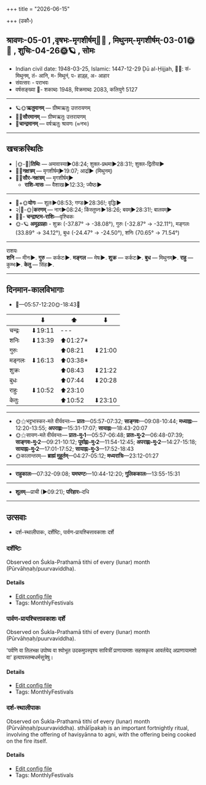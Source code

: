 +++
title = "2026-06-15"

+++
(उकौ॰)
## श्रावणः-05-01  ,वृषभः-मृगशीर्षम्🌛🌌  ,  मिथुनम्-मृगशीर्षम्-03-01🌞🌌  ,  शुचिः-04-26🌞🪐  , सोमः
- Indian civil date: 1948-03-25, Islamic: 1447-12-29 Ḏū al-Ḥijjah, 🌌🌞: सं- मिथुनम्, तं- आनि, म- मिथुनं, प- हाड़्ह, अ- आहार
- संवत्सरः - पराभवः
- वर्षसङ्ख्या 🌛- शकाब्दः 1948, विक्रमाब्दः 2083, कलियुगे 5127
___________________
- 🪐🌞**ऋतुमानम्** — ग्रीष्मऋतुः उत्तरायणम्
- 🌌🌞**सौरमानम्** — ग्रीष्मऋतुः उत्तरायणम्
- 🌛**चान्द्रमानम्** — वर्षऋतुः श्रावणः (≈नभः)
___________________


## खचक्रस्थितिः
- |🌞-🌛|**तिथिः** — अमावास्या►08:24; शुक्ल-प्रथमा►28:31!; शुक्ल-द्वितीया►  
- 🌌🌛**नक्षत्रम्** — मृगशीर्षम्►19:07; आर्द्रा► (मिथुनम्)  
- 🌌🌞**सौर-नक्षत्रम्** — मृगशीर्षम्►  
  - **राशि-मासः** — वैशाखः►12:33; ज्यैष्ठः► 
___________________
- 🌛+🌞**योगः** — शूलः►08:53; गण्डः►28:36!; वृद्धिः►  
- २|🌛-🌞|**करणम्** — नाग►08:24; किंस्तुघ्नः►18:26; बवम्►28:31!; बालवम्►  
- 🌌🌛- **चन्द्राष्टम-राशिः**—वृश्चिकः  
- 🌞-🪐 **अमूढग्रहाः** - शुक्रः (-37.87° → -38.08°), गुरुः (-32.87° → -32.11°), मङ्गलः (33.89° → 34.12°), बुधः (-24.47° → -24.50°), शनिः (70.65° → 71.54°)
___________________
राशयः  
**शनि** — मीनः►. **गुरु** — कर्कटः►. **मङ्गल** — मेषः►. **शुक्र** — कर्कटः►. **बुध** — मिथुनम्►. **राहु** — कुम्भः►. **केतु** — सिंहः►. 
___________________


## दिनमान-कालविभागाः
- 🌅—05:57-12:20🌞-18:43🌇  

|      |⬇     |⬆     |⬇     |
|------|-----|-----|------|
|चन्द्रः|⬇19:11 |---|     |
|शनिः   |⬇13:39 |⬆01:27*|     |
|गुरुः  |     |⬆08:21 |⬇21:00 |
|मङ्गलः |⬇16:13 |⬆03:38*|     |
|शुक्रः |     |⬆08:43 |⬇21:22 |
|बुधः   |     |⬆07:44 |⬇20:28 |
|राहुः  |⬇10:52 |⬆23:10 |     |
|केतुः  |     |⬆10:52 |⬇23:10 |
___________________
- 🌞⚝भट्टभास्कर-मते वीर्यवन्तः— **प्रातः**—05:57-07:32; **साङ्गवः**—09:08-10:44; **मध्याह्नः**—12:20-13:55; **अपराह्णः**—15:31-17:07; **सायाह्नः**—18:43-20:07  
- 🌞⚝सायण-मते वीर्यवन्तः— **प्रातः-मु॰1**—05:57-06:48; **प्रातः-मु॰2**—06:48-07:39; **साङ्गवः-मु॰2**—09:21-10:12; **पूर्वाह्णः-मु॰2**—11:54-12:45; **अपराह्णः-मु॰2**—14:27-15:18; **सायाह्नः-मु॰2**—17:01-17:52; **सायाह्नः-मु॰3**—17:52-18:43  
- 🌞कालान्तरम्— **ब्राह्मं मुहूर्तम्**—04:27-05:12; **मध्यरात्रिः**—23:12-01:27  
___________________
- **राहुकालः**—07:32-09:08; **यमघण्टः**—10:44-12:20; **गुलिककालः**—13:55-15:31  
___________________
- **शूलम्**—प्राची (►09:21); **परिहारः**–दधि  
___________________

## उत्सवाः
- दर्श-स्थालीपाकः, दर्शेष्टिः, पार्वण-प्रायश्चित्तावकाशः दर्शे
### दर्शेष्टिः



Observed on Śukla-Prathamā tithi of every (lunar) month (Pūrvāhṇaḥ/puurvaviddha).

#### Details
- [Edit config file](https://github.com/jyotisham/adyatithi/blob/master/gRhya/general/description_only/darsheShTiH.toml)
- Tags: MonthlyFestivals


### पार्वण-प्रायश्चित्तावकाशः दर्शे

Observed on Śukla-Prathamā tithi of every (lunar) month (Pūrvāhṇaḥ/puurvaviddha). 

'पर्वणि वा तिलभक्ष उपोष्य वा श्वोभूत उदकमुपस्पृश्य सावित्रीं प्राणायामशः सहस्रकृत्व आवर्तयेद् अप्राणायामशो वा' इत्यापस्तम्बधर्मसूत्रेषु।

#### Details
- [Edit config file](https://github.com/jyotisham/adyatithi/blob/master/gRhya/Apastamba/lunar_month/tithi/00/01/pArvaNa-prAyashcittAvakAshaH_1.toml)
- Tags: MonthlyFestivals


### दर्श-स्थालीपाकः



Observed on Śukla-Prathamā tithi of every (lunar) month (Pūrvāhṇaḥ/puurvaviddha). sthālīpakaḥ is an important fortnightly ritual, involving the offering of haviṣyānna to agni, with the offering being cooked on the fire itself.

#### Details
- [Edit config file](https://github.com/jyotisham/adyatithi/blob/master/gRhya/general/description_only/sthAlIpAkaH_1.toml)
- Tags: MonthlyFestivals



